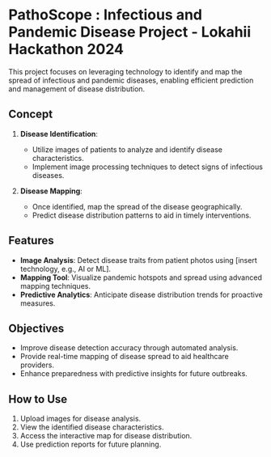 
# PathoScope : Infectious and Pandemic Disease Project - Lokahii Hackathon 2024

This project focuses on leveraging technology to identify and map the spread of infectious and pandemic diseases, enabling efficient prediction and management of disease distribution.

## Concept  
1. **Disease Identification**:  
   - Utilize images of patients to analyze and identify disease characteristics.  
   - Implement image processing techniques to detect signs of infectious diseases.  

2. **Disease Mapping**:  
   - Once identified, map the spread of the disease geographically.  
   - Predict disease distribution patterns to aid in timely interventions.  

## Features  
- **Image Analysis**: Detect disease traits from patient photos using [insert technology, e.g., AI or ML].  
- **Mapping Tool**: Visualize pandemic hotspots and spread using advanced mapping techniques.  
- **Predictive Analytics**: Anticipate disease distribution trends for proactive measures.

## Objectives  
- Improve disease detection accuracy through automated analysis.  
- Provide real-time mapping of disease spread to aid healthcare providers.  
- Enhance preparedness with predictive insights for future outbreaks.  

## How to Use  
1. Upload images for disease analysis.  
2. View the identified disease characteristics.  
3. Access the interactive map for disease distribution.  
4. Use prediction reports for future planning.  



 
